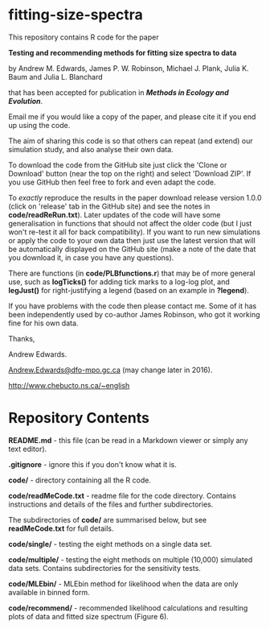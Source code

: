 # fitting-size-spectra

This repository contains R code for the paper 

**Testing and recommending methods for fitting size spectra to data** 

by Andrew M. Edwards, James P. W. Robinson, Michael J. Plank, Julia K. Baum and Julia L. Blanchard

that has been accepted for publication in ***Methods in Ecology and Evolution***. 

Email me if you would like a copy of the paper, and please cite it if you end up using the code.

The aim of sharing this code is so that others can repeat (and extend) our simulation study, and also analyse their own data.

To download the code from the GitHub site just click the 'Clone or Download' button (near the top on the right) and select 'Download ZIP'. If you use GitHub then feel free to fork and even adapt the code.

To *exactly* reproduce the results in the paper
download release version 1.0.0 (click on 'release' tab in the GitHub site) and see the notes in **code/readReRun.txt**). Later updates of the code will have some generalisation in functions that should not affect the older code (but I just won't re-test it all for back compatibility). If you want to run new simulations or apply the code to your own data then just use the latest version that will be automatically displayed on the GitHub site (make a note of the date that you download it, in case you have any questions).

There are functions (in **code/PLBfunctions.r**) that may be of more general use, such as **logTicks()** for adding tick marks to a log-log plot, and **legJust()** for right-justifying a legend (based on an example in **?legend**). 

If you have problems with the code then please contact me. Some of it has been independently used by co-author James Robinson, who got it working fine for his own data.

Thanks,

Andrew Edwards. 

Andrew.Edwards@dfo-mpo.gc.ca (may change later in 2016).

http://www.chebucto.ns.ca/~english 

# Repository Contents

**README.md** - this file (can be read in a Markdown viewer or simply any text editor).

**.gitignore** - ignore this if you don't know what it is.

**code/** - directory containing all the R code.

**code/readMeCode.txt** - readme file for the code directory. Contains instructions and details of the files and further subdirectories.

The subdirectories of **code/** are summarised below, but see **readMeCode.txt** for full details.

**code/single/** - testing the eight methods on a single data set.

**code/multiple/** - testing the eight methods on multiple (10,000) simulated data sets. Contains subdirectories for the sensitivity tests.

**code/MLEbin/** - MLEbin method for likelihood when the data are only available in binned form.

**code/recommend/** - recommended likelihood calculations and resulting plots of data and fitted size spectrum (Figure 6).
